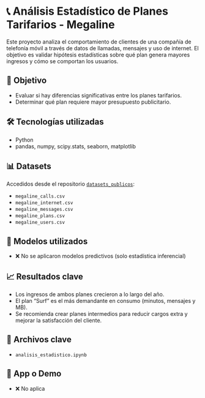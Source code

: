 # 📞 Análisis Estadístico de Planes Tarifarios - Megaline

Este proyecto analiza el comportamiento de clientes de una compañía de telefonía móvil a través de datos de llamadas, mensajes y uso de internet. El objetivo es validar hipótesis estadísticas sobre qué plan genera mayores ingresos y cómo se comportan los usuarios.

## 🧠 Objetivo
- Evaluar si hay diferencias significativas entre los planes tarifarios.
- Determinar qué plan requiere mayor presupuesto publicitario.

## 🛠️ Tecnologías utilizadas
- Python
- pandas, numpy, scipy.stats, seaborn, matplotlib

## 📊 Datasets
Accedidos desde el repositorio [`datasets_publicos`](https://github.com/Ramon-Bravo/datasets_publicos):

- `megaline_calls.csv`
- `megaline_internet.csv`
- `megaline_messages.csv`
- `megaline_plans.csv`
- `megaline_users.csv`

## 🤖 Modelos utilizados
- ❌ No se aplicaron modelos predictivos (solo estadística inferencial)

## 📈 Resultados clave
- Los ingresos de ambos planes crecieron a lo largo del año.
- El plan “Surf” es el más demandante en consumo (minutos, mensajes y MB).
- Se recomienda crear planes intermedios para reducir cargos extra y mejorar la satisfacción del cliente.

## 📁 Archivos clave
- `analisis_estadistico.ipynb`

## 🧩 App o Demo
- ❌ No aplica